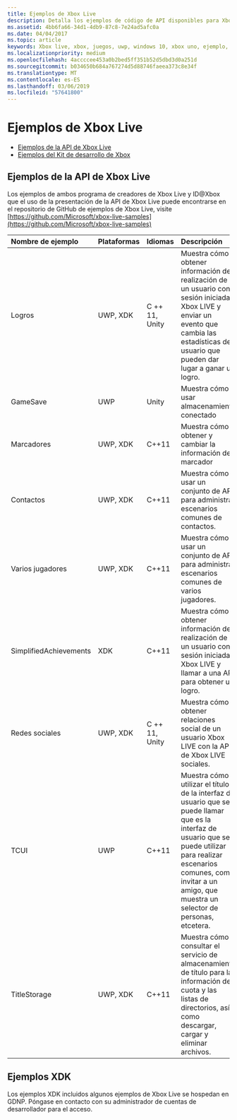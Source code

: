 ```yaml
---
title: Ejemplos de Xbox Live
description: Detalla los ejemplos de código de API disponibles para Xbox Live.
ms.assetid: 4bb6fa66-34d1-4db9-87c8-7e24ad5afc0a
ms.date: 04/04/2017
ms.topic: article
keywords: Xbox live, xbox, juegos, uwp, windows 10, xbox uno, ejemplo, ejemplos
ms.localizationpriority: medium
ms.openlocfilehash: 4accccee453a0b2bed5ff351b52d5dbd3d0a251d
ms.sourcegitcommit: b034650b684a767274d5d88746faeea373c8e34f
ms.translationtype: MT
ms.contentlocale: es-ES
ms.lasthandoff: 03/06/2019
ms.locfileid: "57641800"
---
```

# <a name="xbox-live-samples"></a>Ejemplos de Xbox Live

* [Ejemplos de la API de Xbox Live](#xbox-live-api-samples)
* [Ejemplos del Kit de desarrollo de Xbox](#xdk-samples)

## <a name="xbox-live-api-samples"></a>Ejemplos de la API de Xbox Live
Los ejemplos de ambos programa de creadores de Xbox Live y ID@Xbox que el uso de la presentación de la API de Xbox Live puede encontrarse en el repositorio de GitHub de ejemplos de Xbox Live, visite [https://github.com/Microsoft/xbox-live-samples](https://github.com/Microsoft/xbox-live-samples)

| Nombre de ejemplo             | Plataformas | Idiomas                     | Descripción                                                                                                                                                                                                           |
|:------------------------|:----------|:------------------------------|:----------------------------------------------------------------------------------------------------------------------------------------------------------------------------------------------------------------------|
| Logros            | UWP, XDK | C ++ 11, Unity                   | Muestra cómo obtener información de realización de un usuario con sesión iniciada Xbox LIVE y enviar un evento que cambia las estadísticas del usuario que pueden dar lugar a ganar un logro. |
| GameSave                | UWP      | Unity                          | Muestra cómo usar almacenamiento conectado |
| Marcadores            | UWP, XDK | C++11                          | Muestra cómo obtener y cambiar la información de marcador |
| Contactos             | UWP, XDK | C++11                          | Muestra cómo usar un conjunto de API para administrar escenarios comunes de contactos. |
| Varios jugadores             | UWP, XDK | C++11                          | Muestra cómo usar un conjunto de API para administrar escenarios comunes de varios jugadores. |
| SimplifiedAchievements  | XDK      | C++11                          | Muestra cómo obtener información de realización de un usuario con sesión iniciada Xbox LIVE y llamar a una API para obtener un logro. |
| Redes sociales                  | UWP, XDK | C ++ 11, Unity                   | Muestra cómo obtener relaciones social de un usuario Xbox LIVE con la API de Xbox LIVE sociales. |
| TCUI                    | UWP      | C++11                          | Muestra cómo utilizar el título de la interfaz de usuario que se puede llamar que es la interfaz de usuario que se puede utilizar para realizar escenarios comunes, como invitar a un amigo, que muestra un selector de personas, etcetera. |
| TitleStorage            | UWP, XDK | C++11                          | Muestra cómo consultar el servicio de almacenamiento de título para la información de cuota y las listas de directorios, así como descargar, cargar y eliminar archivos. |

## <a name="xdk-samples"></a>Ejemplos XDK
Los ejemplos XDK incluidos algunos ejemplos de Xbox Live se hospedan en GDNP. Póngase en contacto con su administrador de cuentas de desarrollador para el acceso.
